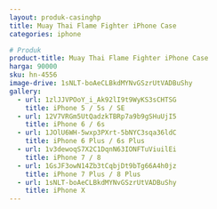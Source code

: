 ```yaml
---
layout: produk-casinghp
title: Muay Thai Flame Fighter iPhone Case
categories: iphone

# Produk
product-title: Muay Thai Flame Fighter iPhone Case
harga: 90000
sku: hn-4556
image-drive: 1sNLT-boAeCLBkdMYNvGSzrUtVADBuShy
gallery:
  - url: 1zlJJVPOoY_i_Ak92lI9t9WyKS3sCHTSG
    title: iPhone 5 / 5s / SE
  - url: 12V7VRGm5UtQadzkTBRp7a9b9gSHuUjI5
    title: iPhone 6 / 6s
  - url: 1JOlU6WH-5wxp3PXrt-5bNYC3sqa36ldC
    title: iPhone 6 Plus / 6s Plus
  - url: 1v3dewoqS7X2C1DqnN63IONFTuViuilEi
    title: iPhone 7 / 8
  - url: 1GsJF3owN14Zb3tCqbjDt9bTg66A4h0jz
    title: iPhone 7 Plus / 8 Plus
  - url: 1sNLT-boAeCLBkdMYNvGSzrUtVADBuShy
    title: iPhone X
---
```

